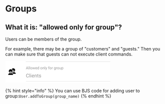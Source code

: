 # Groups

## What it is: "allowed only for group"?

Users can be members of the group. 

For example, there may be a group of "customers" and "guests." Then you can make sure that guests can not execute client commands.

![Group can be modified on command editing](../.gitbook/assets/image%20%2830%29.png)

{% hint style="info" %}
You can use BJS code for adding user to group:`User.addToGroup(group_name)` 
{% endhint %}







